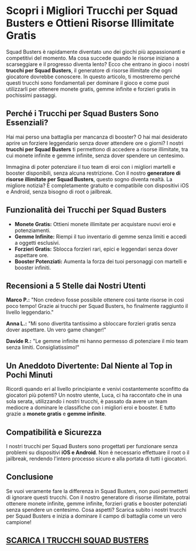 <h1>Scopri i Migliori Trucchi per Squad Busters e Ottieni Risorse Illimitate Gratis</h1>

<p>Squad Busters è rapidamente diventato uno dei giochi più appassionanti e competitivi del momento. Ma cosa succede quando le risorse iniziano a scarseggiare e il progresso diventa lento? Ecco che entrano in gioco i nostri <strong>trucchi per Squad Busters</strong>, il generatore di risorse illimitate che ogni giocatore dovrebbe conoscere. In questo articolo, ti mostreremo perché questi trucchi sono fondamentali per dominare il gioco e come puoi utilizzarli per ottenere monete gratis, gemme infinite e forzieri gratis in pochissimi passaggi.</p>

<h2>Perché i Trucchi per Squad Busters Sono Essenziali?</h2>
<p>Hai mai perso una battaglia per mancanza di booster? O hai mai desiderato aprire un forziere leggendario senza dover attendere ore o giorni? I nostri <strong>trucchi per Squad Busters</strong> ti permettono di accedere a risorse illimitate, tra cui monete infinite e gemme infinite, senza dover spendere un centesimo.</p>

<p>Immagina di poter potenziare il tuo team di eroi con i migliori martelli e booster disponibili, senza alcuna restrizione. Con il nostro <strong>generatore di risorse illimitate per Squad Busters</strong>, questo sogno diventa realtà. La migliore notizia? È completamente gratuito e compatibile con dispositivi iOS e Android, senza bisogno di root o jailbreak.</p>

<h2>Funzionalità dei Trucchi per Squad Busters</h2>
<ul>
  <li><strong>Monete Gratis:</strong> Ottieni monete illimitate per acquistare nuovi eroi e potenziamenti.</li>
  <li><strong>Gemme Infinite:</strong> Riempi il tuo inventario di gemme senza limiti e accedi a oggetti esclusivi.</li>
  <li><strong>Forzieri Gratis:</strong> Sblocca forzieri rari, epici e leggendari senza dover aspettare ore.</li>
  <li><strong>Booster Potenziati:</strong> Aumenta la forza dei tuoi personaggi con martelli e booster infiniti.</li>
</ul>

<h2>Recensioni a 5 Stelle dai Nostri Utenti</h2>
<p><strong>Marco P.:</strong> "Non credevo fosse possibile ottenere così tante risorse in così poco tempo! Grazie ai trucchi per Squad Busters, ho finalmente raggiunto il livello leggendario."</p>
<p><strong>Anna L.:</strong> "Mi sono divertita tantissimo a sbloccare forzieri gratis senza dover aspettare. Un vero game changer!"</p>
<p><strong>Davide R.:</strong> "Le gemme infinite mi hanno permesso di potenziare il mio team senza limiti. Consigliatissimo!"</p>

<h2>Un Aneddoto Divertente: Dal Niente al Top in Pochi Minuti</h2>
<p>Ricordi quando eri al livello principiante e venivi costantemente sconfitto da giocatori più potenti? Un nostro utente, Luca, ci ha raccontato che in una sola serata, utilizzando i nostri trucchi, è passato da avere un team mediocre a dominare le classifiche con i migliori eroi e booster. E tutto grazie a <strong>monete gratis</strong> e <strong>gemme infinite</strong>.</p>

<h2>Compatibilità e Sicurezza</h2>
<p>I nostri trucchi per Squad Busters sono progettati per funzionare senza problemi su dispositivi <strong>iOS e Android</strong>. Non è necessario effettuare il root o il jailbreak, rendendo l'intero processo sicuro e alla portata di tutti i giocatori.</p>

<h2>Conclusione</h2>
<p>Se vuoi veramente fare la differenza in Squad Busters, non puoi permetterti di ignorare questi trucchi. Con il nostro generatore di risorse illimitate, potrai ottenere monete infinite, gemme infinite, forzieri gratis e booster potenziati senza spendere un centesimo. Cosa aspetti? Scarica subito i nostri trucchi per Squad Busters e inizia a dominare il campo di battaglia come un vero campione!</p>

## [SCARICA I TRUCCHI SQUAD BUSTERS](https://scaricasubitoveloceitagratis.click/scaricadownload.html)
